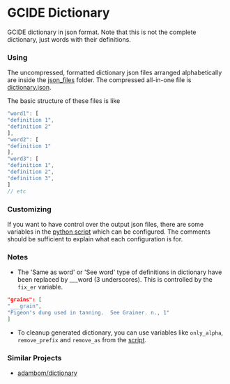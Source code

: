 # GCIDE Dictionary

GCIDE dictionary in json format. Note that this is not the complete dictionary, just words with their definitions.


### Using

The uncompressed, formatted dictionary json files arranged alphabetically are inside the [json_files](json_files/) folder. The compressed all-in-one file is [dictionary.json](dictionary.json).

The basic structure of these files is like

```javascript
"word1": [
"definition 1",
"definition 2"
],
"word2": [
"definition 1"
],
"word3": [
"definition 1",
"definition 2",
"definition 3",
]
// etc
```

### Customizing

If you want to have control over the output json files, there are some variables in the [python script](gcide_parser.py) which can be configured. The comments should be sufficient to explain what each configuration is for.


### Notes

* The 'Same as word' or 'See word' type of definitions in dictionary have been replaced by ___word (3 underscores). This is controlled by the `fix_er` variable.
```json
"grains": [
"___grain",
"Pigeon's dung used in tanning.  See Grainer. n., 1"
]
```

* To cleanup generated dictionary, you can use variables like `only_alpha`, `remove_prefix` and `remove_as` from the [script](gcide_parser.py).


### Similar Projects

* [adambom/dictionary](https://github.com/adambom/dictionary)